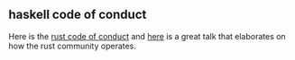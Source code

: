 ## haskell code of conduct

Here is the [rust code of conduct](https://www.rust-lang.org/en-US/conduct.html) and [here](https://t.co/qSx9FASJd1) is a great talk that elaborates on how the rust community operates.
